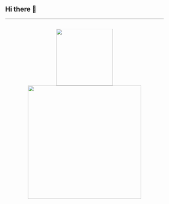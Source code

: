 ## Hi there 👋

---

<br>

  <div align="center">
  <img height="180em" src="https://github-readme-stats.vercel.app/api?username=ericloumendes&show_icons=true&theme=date_night"/>
  <img height="360em" src="https://github-readme-stats.vercel.app/api/top-langs/?username=ericloumendes&layout=donut-vertical&theme=date_night"/>
</div>



<!--
**ericloumendes/ericloumendes** is a ✨ _special_ ✨ repository because its `README.md` (this file) appears on your GitHub profile.

Here are some ideas to get you started:

- 🔭 I’m currently working on ...
- 🌱 I’m currently learning ...
- 👯 I’m looking to collaborate on ...
- 🤔 I’m looking for help with ...
- 💬 Ask me about ...
- 📫 How to reach me: ...
- 😄 Pronouns: ...
- ⚡ Fun fact: ...
-->
